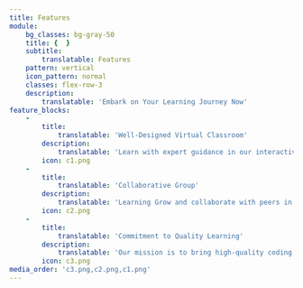 ```yaml
---
title: Features
module:
    bg_classes: bg-gray-50
    title: {  }
    subtitle:
        translatable: Features
    pattern: vertical
    icon_pattern: normal
    classes: flex-row-3
    description:
        translatable: 'Embark on Your Learning Journey Now'
feature_blocks:
    -
        title:
            translatable: 'Well-Designed Virtual Classroom'
        description:
            translatable: 'Learn with expert guidance in our interactive classes featuring a simple interface.'
        icon: c1.png
    -
        title:
            translatable: 'Collaborative Group'
        description:
            translatable: 'Learning Grow and collaborate with peers in our engaging group learning sessions.'
        icon: c2.png
    -
        title:
            translatable: 'Commitment to Quality Learning'
        description:
            translatable: 'Our mission is to bring high-quality coding education within reach of individuals worldwide. We''re dedicated to the transformative potential of technology and committed to empowering our users with the essential skills for success in the digital age. With a plethora of resources, tutorials, and dedicated support, we''re here to assist you at every step of your coding journey.'
        icon: c3.png
media_order: 'c3.png,c2.png,c1.png'
---
```


